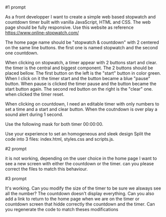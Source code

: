 #1 prompt

As a front developper I want to create a simple web based stopwatch and countdown timer built with vanilla JavaScript, HTML and CSS. The web page should be fully responsive.
Use this website as reference https://www.online-stopwatch.com/

The home page name should be "stopwatch & countdown" with 2 centered on the same line buttons. the first one is named stopwatch and the second one countdown.

When clicking on stopwatch, a timer appear with 2 buttons start and clear. the timer is the central and biggest component. The 2 buttons should be placed bellow. 
The first button on the left is the "start" button in color green. When I click on it the timer start and the button became a blue "pause" button. When pause is clicked the timer pause and the button became the start button again.
The second red button on the right is the "clear" one. when clicked the timer reset.

When clicking on countdown, I need an editable timer with only numbers to set a time and a start and clear button. When the coutndown is over play a sound alert during 1 second.

Use the following mask for both timer 00:00:00.

Use your experience to set an homogeneous and sleek design 
Split the code into 3 files: index.html, styles.css and scripts.js.



#2 prompt

it is not working, depending on the user choice in the home page I want to see a new screen with either the countdown or the timer. can you please correct the files to match this behaviour.


#3 prompt

It's working.
Can you modify the size of the timer to be sure we alsways see all the number? The countdown doesn't display everything.
Can you also add a link to return to the home page when we are on the timer or countdown screen that hidde correctly the countdown and the timer.
Can you regenerate the code to match theses modifications